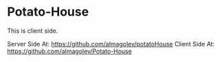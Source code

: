 # Potato-House
This is client side.

Server Side At: https://github.com/almagolev/potatoHouse
Client Side At: https://github.com/almagolev/Potato-House
